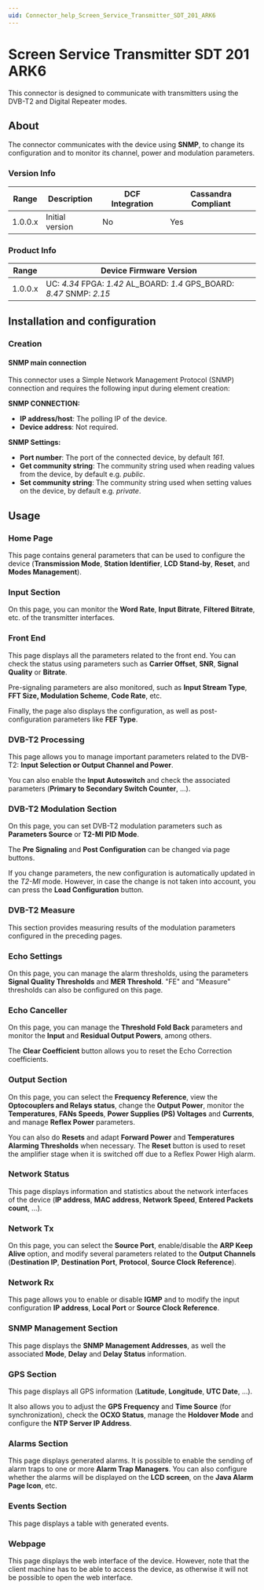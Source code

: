 ```yaml
---
uid: Connector_help_Screen_Service_Transmitter_SDT_201_ARK6
---
```


# Screen Service Transmitter SDT 201 ARK6

This connector is designed to communicate with transmitters using the DVB-T2 and Digital Repeater modes.

## About

The connector communicates with the device using **SNMP**, to change its configuration and to monitor its channel, power and modulation parameters.

### Version Info

| **Range** | **Description** | **DCF Integration** | **Cassandra Compliant** |
|------------------|-----------------|---------------------|-------------------------|
| 1.0.0.x          | Initial version | No                  | Yes                     |

### Product Info

| **Range** | **Device Firmware Version**                                            |
|------------------|------------------------------------------------------------------------|
| 1.0.0.x          | UC: *4.34* FPGA: *1.42* AL_BOARD: *1.4* GPS_BOARD: *8.47* SNMP: *2.15* |

## Installation and configuration

### Creation

#### SNMP main connection

This connector uses a Simple Network Management Protocol (SNMP) connection and requires the following input during element creation:

**SNMP CONNECTION:**

- **IP address/host**: The polling IP of the device.
- **Device address**: Not required.

**SNMP Settings:**

- **Port number**: The port of the connected device, by default *161*.
- **Get community string**: The community string used when reading values from the device, by default e.g. *public*.
- **Set community string**: The community string used when setting values on the device, by default e.g. *private*.

## Usage

### Home Page

This page contains general parameters that can be used to configure the device (**Transmission Mode**, **Station Identifier**, **LCD Stand-by**, **Reset**, and **Modes Management**).

### Input Section

On this page, you can monitor the **Word Rate**, **Input Bitrate**, **Filtered Bitrate**, etc. of the transmitter interfaces.

### Front End

This page displays all the parameters related to the front end. You can check the status using parameters such as **Carrier Offset**, **SNR**, **Signal Quality** or **Bitrate**.

Pre-signaling parameters are also monitored, such as **Input Stream Type**, **FFT Size, Modulation Scheme**, **Code Rate**, etc.

Finally, the page also displays the configuration, as well as post-configuration parameters like **FEF Type**.

### DVB-T2 Processing

This page allows you to manage important parameters related to the DVB-T2: **Input Selection or Output Channel and Power**.

You can also enable the **Input Autoswitch** and check the associated parameters (**Primary to Secondary Switch Counter**, ...).

### DVB-T2 Modulation Section

On this page, you can set DVB-T2 modulation parameters such as **Parameters Source** or **T2-MI PID Mode**.

The **Pre Signaling** and **Post Configuration** can be changed via page buttons.

If you change parameters, the new configuration is automatically updated in the *T2-MI* mode. However, in case the change is not taken into account, you can press the **Load Configuration** button.

### DVB-T2 Measure

This section provides measuring results of the modulation parameters configured in the preceding pages.

### Echo Settings

On this page, you can manage the alarm thresholds, using the parameters **Signal Quality Thresholds** and **MER Threshold**. "FE" and "Measure" thresholds can also be configured on this page.

### Echo Canceller

On this page, you can manage the **Threshold Fold Back** parameters and monitor the **Input** and **Residual Output Powers**, among others.

The **Clear Coefficient** button allows you to reset the Echo Correction coefficients.

### Output Section

On this page, you can select the **Frequency Reference**, view the **Optocouplers and Relays status**, change the **Output Power**, monitor the **Temperatures**, **FANs Speeds**, **Power Supplies (PS) Voltages** and **Currents**, and manage **Reflex Power** parameters.

You can also do **Resets** and adapt **Forward Power** and **Temperatures Alarming Thresholds** when necessary. The **Reset** button is used to reset the amplifier stage when it is switched off due to a Reflex Power High alarm.

### Network Status

This page displays information and statistics about the network interfaces of the device (**IP address**, **MAC address**, **Network Speed**, **Entered Packets count**, ...).

### Network Tx

On this page, you can select the **Source Port**, enable/disable the **ARP Keep Alive** option, and modify several parameters related to the **Output Channels** (**Destination IP**, **Destination Port**, **Protocol**, **Source Clock Reference**).

### Network Rx

This page allows you to enable or disable **IGMP** and to modify the input configuration **IP address**, **Local Port** or **Source Clock Reference**.

### SNMP Management Section

This page displays the **SNMP Management Addresses**, as well the associated **Mode**, **Delay** and **Delay Status** information.

### GPS Section

This page displays all GPS information (**Latitude**, **Longitude**, **UTC Date**, ...).

It also allows you to adjust the **GPS Frequency** and **Time Source** (for synchronization), check the **OCXO Status**, manage the **Holdover Mode** and configure the **NTP Server IP Address**.

### Alarms Section

This page displays generated alarms. It is possible to enable the sending of alarm traps to one or more **Alarm Trap Managers**. You can also configure whether the alarms will be displayed on the **LCD screen**, on the **Java Alarm Page Icon**, etc.

### Events Section

This page displays a table with generated events.

### Webpage

This page displays the web interface of the device. However, note that the client machine has to be able to access the device, as otherwise it will not be possible to open the web interface.
